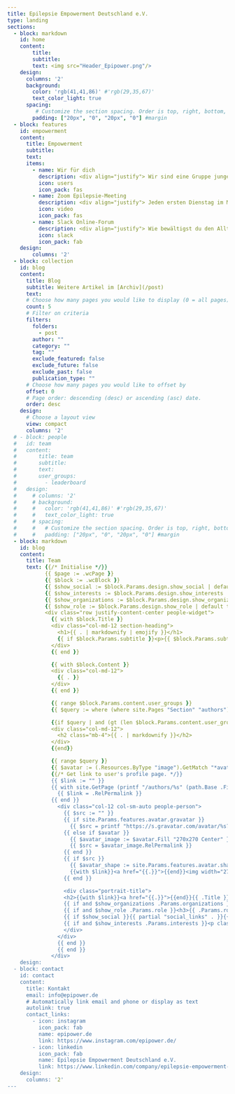 ```yaml
---
title: Epilepsie Empowerment Deutschland e.V.
type: landing
sections:
  - block: markdown
    id: home
    content:
        title:
        subtitle:
        text: <img src="Header_Epipower.png"/>
    design:
      columns: '2'
      background:
        color: 'rgb(41,41,86)' #'rgb(29,35,67)'
        text_color_light: true
      spacing:
         # Customize the section spacing. Order is top, right, bottom, left.
        padding: ["20px", "0", "20px", "0"] #margin
  - block: features
    id: empowerment
    content:
      title: Empowerment
      subtitle:
      text:
      items:
        - name: Wir für dich
          description: <div align="justify"> Wir sind eine Gruppe junger Menschen, die alle von Epilepsie betroffen sind. Wir kümmern uns um den Ausbau von digitalen Selbsthilfeangeboten und vernetzen Menschen. Darüberhinaus arbeiten wir mit anderen Organisationen auf (inter-)nationaler zusammen, sprechen mit Vertretern der Krankenkassen, der Pharmaindustrie oder dem Gesetzgeber. Wir vertreten also deine und gleichzeitig unsere Interessen.</div>
          icon: users
          icon_pack: fas
        - name: Zoom Epilepsie-Meeting
          description: <div align="justify"> Jeden ersten Dienstag im Monat starten wir ein Zoom-Meeting für Menschen, die von Epilepsie betroffen sind. Nach einem Impulsvortag über etwas Aktuelles aus der Epilepsie tauschen sich die Teilnehmer anschließend zu verschiedenen Themen aus, spezifisch zur Epilepsie aber auch Privates. Es geht also ganz locker zu. Du hast Interesse? Dann melde dich einfach <a href="mailto:info@epipower.de">hier</a> und du bekommst regelmäßig die Zugangsdaten per Mail.</div>
          icon: video
          icon_pack: fas
        - name: Slack Online-Forum
          description: <div align="justify"> Wie bewältigst du den Alltag mit deiner Epilepsie? Bist du zufrieden mit deiner Therapie? Kennst du andere Menschen, die von Epilepsie betroffen sind? Wir bieten dir eine Community zum Fragen stellen, Vernetzen und zum sich gegenseitig Austauschen. Akutell haben wir hierfür ein Online-Forum auf Slack erstellt. Melde dich einfach <a href="mailto:info@epipower.de">hier</a>, wenn du dabei sein möchtest und wir lassen dir zeitnah einen Einladungslink zukommen. </div>
          icon: slack
          icon_pack: fab
    design:
        columns: '2'
  - block: collection
    id: blog
    content:
      title: Blog
      subtitle: Weitere Artikel im [Archiv](/post)
      text:
      # Choose how many pages you would like to display (0 = all pages)
      count: 5
      # Filter on criteria
      filters:
        folders:
          - post
        author: ""
        category: ""
        tag: ""
        exclude_featured: false
        exclude_future: false
        exclude_past: false
        publication_type: ""
      # Choose how many pages you would like to offset by
      offset: 0
      # Page order: descending (desc) or ascending (asc) date.
      order: desc
    design:
      # Choose a layout view
      view: compact
      columns: '2'
  # - block: people
  #   id: team
  #   content:
  #       title: team
  #       subtitle:
  #       text:
  #       user_groups:
  #         - leaderboard
  #   design:
  #     # columns: '2'
  #     # background:
  #     #   color: 'rgb(41,41,86)' #'rgb(29,35,67)'
  #     #   text_color_light: true
  #     # spacing:
  #     #   # Customize the section spacing. Order is top, right, bottom, left.
  #     #   padding: ["20px", "0", "20px", "0"] #margin
  - block: markdown
    id: blog
    content:
      title: Team
      text: {{/* Initialise */}}
            {{ $page := .wcPage }}
            {{ $block := .wcBlock }}
            {{ $show_social := $block.Params.design.show_social | default false }}
            {{ $show_interests := $block.Params.design.show_interests | default true }}
            {{ $show_organizations := $block.Params.design.show_organizations | default false }}
            {{ $show_role := $block.Params.design.show_role | default true }}
            <div class="row justify-content-center people-widget">
              {{ with $block.Title }}
              <div class="col-md-12 section-heading">
                <h1>{{ . | markdownify | emojify }}</h1>
                {{ if $block.Params.subtitle }}<p>{{ $block.Params.subtitle | markdownify | emojify }}</p>{{ end }}
              </div>
              {{ end }}

              {{ with $block.Content }}
              <div class="col-md-12">
                {{ . }}
              </div>
              {{ end }}

              {{ range $block.Params.content.user_groups }}
              {{ $query := where (where site.Pages "Section" "authors") ".Params.user_groups" "intersect" (slice .) }}

              {{if $query | and (gt (len $block.Params.content.user_groups) 1) }}
              <div class="col-md-12">
                <h2 class="mb-4">{{ . | markdownify }}</h2>
              </div>
              {{end}}

              {{ range $query }}
              {{ $avatar := (.Resources.ByType "image").GetMatch "*avatar*" }}
              {{/* Get link to user's profile page. */}}
              {{ $link := "" }}
              {{ with site.GetPage (printf "/authors/%s" (path.Base .File.Dir)) }}
                {{ $link = .RelPermalink }}
              {{ end }}
                <div class="col-12 col-sm-auto people-person">
                  {{ $src := "" }}
                  {{ if site.Params.features.avatar.gravatar }}
                    {{ $src = printf "https://s.gravatar.com/avatar/%s?s=150" (md5 .Params.email) }}
                  {{ else if $avatar }}
                    {{ $avatar_image := $avatar.Fill "270x270 Center" }}
                    {{ $src = $avatar_image.RelPermalink }}
                  {{ end }}
                  {{ if $src }}
                    {{ $avatar_shape := site.Params.features.avatar.shape | default "circle" }}
                    {{with $link}}<a href="{{.}}">{{end}}<img width="270" height="270" loading="lazy" class="avatar {{if eq $avatar_shape "square"}}avatar-square{{else}}avatar-circle{{end}}" src="{{ $src }}" alt="Avatar">{{if $link}}</a>{{end}}
                  {{ end }}

                  <div class="portrait-title">
                  <h2>{{with $link}}<a href="{{.}}">{{end}}{{ .Title }}{{if $link}}</a>{{end}}</h2>
                  {{ if and $show_organizations .Params.organizations }}{{ range .Params.organizations }}<h3>{{ .name }}</h3>{{ end }}{{ end }}
                  {{ if and $show_role .Params.role }}<h3>{{ .Params.role | markdownify | emojify }}</h3>{{ end }}
                  {{ if $show_social }}{{ partial "social_links" . }}{{ end }}
                  {{ if and $show_interests .Params.interests }}<p class="people-interests">{{ delimit .Params.interests ", " | markdownify | emojify }}</p>{{ end }}
                  </div>
                </div>
                {{ end }}
                {{ end }}
              </div>
    design:
  - block: contact
    id: contact
    content:
      title: Kontakt
      email: info@epipower.de
      # Automatically link email and phone or display as text
      autolink: true
      contact_links:
        - icon: instagram
          icon_pack: fab
          name: epipower.de
          link: https://www.instagram.com/epipower.de/
        - icon: linkedin
          icon_pack: fab
          name: Epilepsie Empowerment Deutschland e.V.
          link: https://www.linkedin.com/company/epilepsie-empowerment-deutschland-e-v/
    design:
      columns: '2'
---
```


